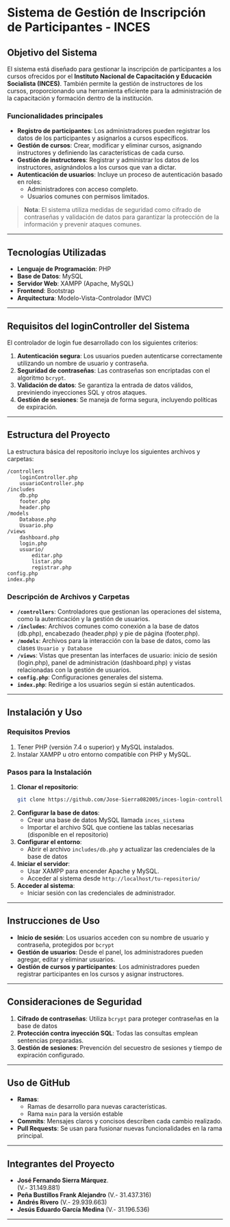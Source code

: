 # Sistema de Gestión de Inscripción de Participantes - INCES

## **Objetivo del Sistema**  
El sistema está diseñado para gestionar la inscripción de participantes a los cursos ofrecidos por el **Instituto Nacional de Capacitación y Educación Socialista (INCES)**. También permite la gestión de instructores de los cursos, proporcionando una herramienta eficiente para la administración de la capacitación y formación dentro de la institución.

### **Funcionalidades principales**  
- **Registro de participantes**: Los administradores pueden registrar los datos de los participantes y asignarlos a cursos específicos.  
- **Gestión de cursos**: Crear, modificar y eliminar cursos, asignando instructores y definiendo las características de cada curso.  
- **Gestión de instructores**: Registrar y administrar los datos de los instructores, asignándolos a los cursos que van a dictar.  
- **Autenticación de usuarios**: Incluye un proceso de autenticación basado en roles:  
  - Administradores con acceso completo.  
  - Usuarios comunes con permisos limitados.  

> **Nota**: El sistema utiliza medidas de seguridad como cifrado de contraseñas y validación de datos para garantizar la protección de la información y prevenir ataques comunes.

---

## **Tecnologías Utilizadas**  
- **Lenguaje de Programación**: PHP  
- **Base de Datos**: MySQL  
- **Servidor Web**: XAMPP (Apache, MySQL)  
- **Frontend**: Bootstrap  
- **Arquitectura**: Modelo-Vista-Controlador (MVC)  

---

## **Requisitos del loginController del Sistema**  
El controlador de login fue desarrollado con los siguientes criterios:  
1. **Autenticación segura**: Los usuarios pueden autenticarse correctamente utilizando un nombre de usuario y contraseña.  
2. **Seguridad de contraseñas**: Las contraseñas son encriptadas con el algoritmo `bcrypt`.  
3. **Validación de datos**: Se garantiza la entrada de datos válidos, previniendo inyecciones SQL y otros ataques.  
4. **Gestión de sesiones**: Se maneja de forma segura, incluyendo políticas de expiración.  

---

## **Estructura del Proyecto**  
La estructura básica del repositorio incluye los siguientes archivos y carpetas:

```
/controllers
    loginController.php
    usuarioController.php
/includes
    db.php
    footer.php
    header.php
/models
    Database.php
    Usuario.php
/views
    dashboard.php
    login.php
    usuario/
        editar.php
        listar.php
        registrar.php
config.php
index.php
```

### **Descripción de Archivos y Carpetas**  
- **`/controllers`**: Controladores que gestionan las operaciones del sistema, como la autenticación y la gestión de usuarios.  
- **`/includes`**: Archivos comunes como conexión a la base de datos (db.php), encabezado (header.php) y pie de página (footer.php).  
- **`/models`**: Archivos para la interacción con la base de datos, como las clases `Usuario y Database`  
- **`/views`**: Vistas que presentan las interfaces de usuario: inicio de sesión (login.php), panel de administración (dashboard.php) y vistas relacionadas con la gestión de usuarios.  
- **`config.php`**: Configuraciones generales del sistema.  
- **`index.php`**: Redirige a los usuarios según si están autenticados.

---

## **Instalación y Uso**  

### **Requisitos Previos**  
1. Tener PHP (versión 7.4 o superior) y MySQL instalados.  
2. Instalar XAMPP u otro entorno compatible con PHP y MySQL.  

### **Pasos para la Instalación**  
1. **Clonar el repositorio**:  
   ```bash
   git clone https://github.com/Jose-Sierra082005/inces-login-controller-evaluacion.git
   ```  
2. **Configurar la base de datos**:  
   - Crear una base de datos MySQL llamada `inces_sistema`  
   - Importar el archivo SQL que contiene las tablas necesarias (disponible en el repositorio)  
3. **Configurar el entorno**:  
   - Abrir el archivo `includes/db.php` y actualizar las credenciales de la base de datos 
4. **Iniciar el servidor**:  
   - Usar XAMPP para encender Apache y MySQL.  
   - Acceder al sistema desde `http://localhost/tu-repositorio/`  
5. **Acceder al sistema**:  
   - Iniciar sesión con las credenciales de administrador.  

---

## **Instrucciones de Uso**  
- **Inicio de sesión**: Los usuarios acceden con su nombre de usuario y contraseña, protegidos por `bcrypt`  
- **Gestión de usuarios**: Desde el panel, los administradores pueden agregar, editar y eliminar usuarios.  
- **Gestión de cursos y participantes**: Los administradores pueden registrar participantes en los cursos y asignar instructores.  

---

## **Consideraciones de Seguridad**  
1. **Cifrado de contraseñas**: Utiliza `bcrypt` para proteger contraseñas en la base de datos  
2. **Protección contra inyección SQL**: Todas las consultas emplean sentencias preparadas.  
3. **Gestión de sesiones**: Prevención del secuestro de sesiones y tiempo de expiración configurado.  

---

## **Uso de GitHub**  
- **Ramas**:  
  - Ramas de desarrollo para nuevas características.  
  - Rama `main` para la versión estable  
- **Commits**: Mensajes claros y concisos describen cada cambio realizado.  
- **Pull Requests**: Se usan para fusionar nuevas funcionalidades en la rama principal.  

---

## **Integrantes del Proyecto**  
- **José Fernando Sierra Márquez**.          
    (V.- 31.149.881)  
- **Peña Bustillos Frank Alejandro**
      (V.- 31.437.316)  
- **Andrés Rivero** (V.- 29.939.663)  
- **Jesús Eduardo García Medina**
      (V.- 31.196.536)  

--- 

